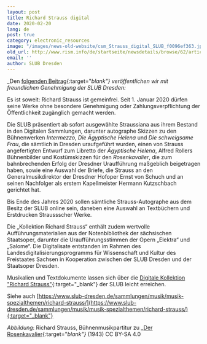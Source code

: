 ```yaml
---
layout: post
title: Richard Strauss digital
date: 2020-02-20
lang: de
post: true
category: electronic_resources
image: "/images/news-old-website/csm_Strauss_digital_SLUB_f0096ef363.jpg"
old_url: http://www.rism.info/de/startseite/newsdetails/browse/62/article/64/richard-strauss-digital.html
email: ''
author: SLUB Dresden
---
```



_Den [folgenden Beitrag](https://digital.slub-dresden.de/kollektionen/1227/){:target="_blank"} veröffentlichen wir mit freundlichen Genehmigung der SLUB Dresden:_

Es ist soweit: Richard Strauss ist gemeinfrei. Seit 1. Januar 2020 dürfen seine Werke ohne besondere Genehmigung oder Zahlungsverpflichtung der Öffentlichkeit zugänglich gemacht werden.

Die SLUB präsentiert ab sofort ausgewählte Straussiana aus ihrem Bestand in den Digitalen Sammlungen, darunter autographe Skizzen zu den Bühnenwerken _Intermezzo_, _Die Ägyptische Helena_ und _Die schweigsame Frau_, die sämtlich in Dresden uraufgeführt wurden, einen von Strauss angefertigten Entwurf zum Libretto der _Ägyptische Helena_, Alfred Rollers Bühnenbilder und Kostümskizzen für den _Rosenkavalier_, die zum bahnbrechenden Erfolg der Dresdner Uraufführung maßgeblich beigetragen haben, sowie eine Auswahl der Briefe, die Strauss an den Generalmusikdirektor der Dresdner Hofoper Ernst von Schuch und an seinen Nachfolger als erstem Kapellmeister Hermann Kutzschbach gerichtet hat.

Bis Ende des Jahres 2020 sollen sämtliche Strauss-Autographe aus dem Besitz der SLUB online sein, daneben eine Auswahl an Textbüchern und Erstdrucken Straussscher Werke.

Die „Kollektion Richard Strauss“ enthält zudem wertvolle Aufführungsmaterialien aus der Notenbibliothek der sächsischen Staatsoper, darunter die Uraufführungsstimmen der Opern „Elektra“ und „Salome“. Die Digitalisate entstanden im Rahmen des Landesdigitalisierungsprogramms für Wissenschaft und Kultur des Freistaates Sachsen in Kooperation zwischen der SLUB Dresden und der Staatsoper Dresden.

Musikalien und Textdokumente lassen sich über die [Digitale Kollektion "Richard Strauss"](https://digital.slub-dresden.de/kollektionen/1227/){:target="_blank"} der SLUB leicht erreichen.

Siehe auch [https://www.slub-dresden.de/sammlungen/musik/musik-spezialthemen/richard-strauss/](https://www.slub-dresden.de/sammlungen/musik/musik-spezialthemen/richard-strauss/){:target="_blank"}



_Abbildung_: Richard Strauss, Bühnenmusikpartitur zu _[Der Rosenkavalier](http://digital.slub-dresden.de/id510014771/1){:target="_blank"}_ (1943)
CC BY-SA 4.0



